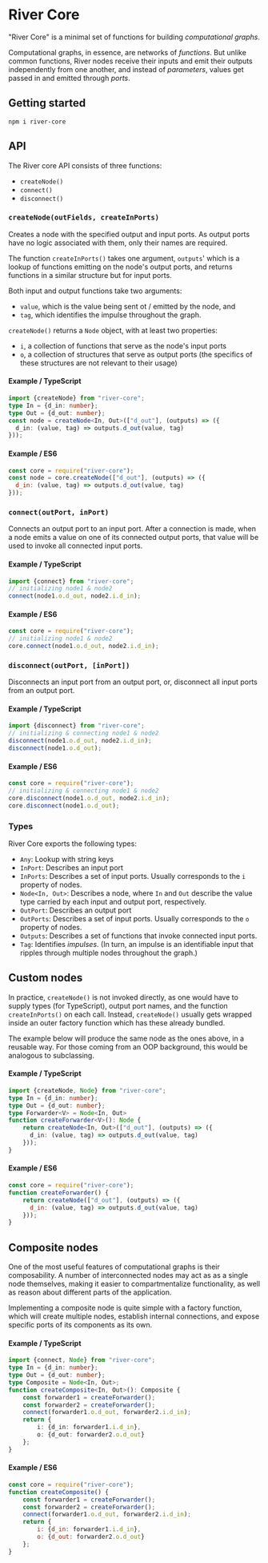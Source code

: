 River Core
==========

"River Core" is a minimal set of functions for building *computational graphs*.

Computational graphs, in essence, are networks of *functions*. But unlike 
common functions, River nodes receive their inputs and emit their outputs 
independently from one another, and instead of *parameters*, values get 
passed in and emitted through *ports*.

Getting started
---------------

`npm i river-core`

API
---

The River core API consists of three functions:

* `createNode()`
* `connect()`
* `disconnect()`

### `createNode(outFields, createInPorts)`

Creates a node with the specified output and input ports. As output ports 
have no logic associated with them, only their names are required.

The function `createInPorts()` takes one argument, `outputs`' which is a 
lookup of functions emitting on the node's output ports, and returns 
functions in a similar structure but for input ports.

Both input and output functions take two arguments:
* `value`, which is the value being sent ot / emitted by the node, and
* `tag`, which identifies the impulse throughout the graph.

`createNode()` returns a `Node` object, with at least two properties:
* `i`, a collection of functions that serve as the node's input ports
* `o`, a collection of structures that serve as output ports (the specifics 
of these structures are not relevant to their usage)

#### Example / TypeScript

```typescript
import {createNode} from "river-core";
type In = {d_in: number};
type Out = {d_out: number};
const node = createNode<In, Out>(["d_out"], (outputs) => ({
  d_in: (value, tag) => outputs.d_out(value, tag)
}));
```

#### Example / ES6

```javascript
const core = require("river-core");
const node = core.createNode(["d_out"], (outputs) => ({
  d_in: (value, tag) => outputs.d_out(value, tag)
}));
```

### `connect(outPort, inPort)`

Connects an output port to an input port. After a connection is made, when a 
node emits a value on one of its connected output ports, that value will be 
used to invoke all connected input ports.

#### Example / TypeScript

```typescript
import {connect} from "river-core";
// initializing node1 & node2 
connect(node1.o.d_out, node2.i.d_in);
```

#### Example / ES6

```javascript
const core = require("river-core");
// initializing node1 & node2 
core.connect(node1.o.d_out, node2.i.d_in);
```

### `disconnect(outPort, [inPort])`

Disconnects an input port from an output port, or, disconnect all input ports
from an output port.

#### Example / TypeScript

```typescript
import {disconnect} from "river-core";
// initializing & connecting node1 & node2 
disconnect(node1.o.d_out, node2.i.d_in);
disconnect(node1.o.d_out);
```

#### Example / ES6

```javascript
const core = require("river-core");
// initializing & connecting node1 & node2 
core.disconnect(node1.o.d_out, node2.i.d_in);
core.disconnect(node1.o.d_out);
```

### Types

River Core exports the following types:

* `Any`: Lookup with string keys
* `InPort`: Describes an input port
* `InPorts`: Describes a set of input ports. Usually corresponds to the `i` 
property of nodes.
* `Node<In, Out>`: Describes a node, where `In` and `Out` describe the value 
type carried by each input and output port, respectively.
* `OutPort`: Describes an output port
* `OutPorts`: Describes a set of input ports. Usually corresponds to the `o` 
property of nodes.
* `Outputs`: Describes a set of functions that invoke connected input ports.
* `Tag`: Identifies *impulses*. (In turn, an impulse is an identifiable input
 that ripples through multiple nodes throughout the graph.)

Custom nodes
------------

In practice, `createNode()` is not invoked directly, as one would have to 
supply types (for TypeScript), output port names, and the function 
`createInPorts()` on each call. Instead, `createNode()` usually gets wrapped 
inside an outer factory function which has these already bundled.

The example below will produce the same node as the ones above, in a reusable
way. For those coming from an OOP background, this would be analogous to 
subclassing.

#### Example / TypeScript

```typescript
import {createNode, Node} from "river-core";
type In = {d_in: number};
type Out = {d_out: number};
type Forwarder<V> = Node<In, Out>
function createForwarder<V>(): Node {
    return createNode<In, Out>(["d_out"], (outputs) => ({
      d_in: (value, tag) => outputs.d_out(value, tag)
    }));
}
```

#### Example / ES6

```javascript
const core = require("river-core");
function createForwarder() {
    return createNode(["d_out"], (outputs) => ({
      d_in: (value, tag) => outputs.d_out(value, tag)
    }));
}
```

Composite nodes
---------------

One of the most useful features of computational graphs is their 
composability. A number of interconnected nodes may act as as a single node 
themselves, making it easier to compartmentalize functionality, as well as 
reason about different parts of the application.

Implementing a composite node is quite simple with a factory function, which 
will create multiple nodes, establish internal connections, and expose
specific ports of its components as its own.

#### Example / TypeScript

```typescript
import {connect, Node} from "river-core";
type In = {d_in: number};
type Out = {d_out: number};
type Composite = Node<In, Out>;
function createComposite<In, Out>(): Composite {
    const forwarder1 = createForwarder();
    const forwarder2 = createForwarder();
    connect(forwarder1.o.d_out, forwarder2.i.d_in);
    return {
        i: {d_in: forwarder1.i.d_in},
        o: {d_out: forwarder2.o.d_out}
    };
}
``` 

#### Example / ES6

```javascript
const core = require("river-core");
function createComposite() {
    const forwarder1 = createForwarder();
    const forwarder2 = createForwarder();
    connect(forwarder1.o.d_out, forwarder2.i.d_in);
    return {
        i: {d_in: forwarder1.i.d_in},
        o: {d_out: forwarder2.o.d_out}
    };
}
``` 
